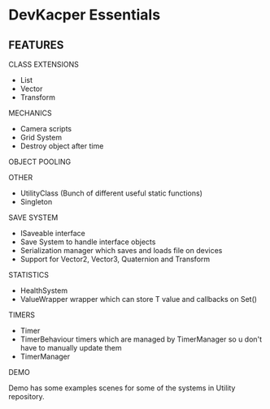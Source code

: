 # DevKacper Essentials

## FEATURES

CLASS EXTENSIONS

- List
- Vector
- Transform

MECHANICS

- Camera scripts
- Grid System
- Destroy object after time

OBJECT POOLING

OTHER

- UtilityClass (Bunch of different useful static functions)
- Singleton

SAVE SYSTEM

- ISaveable interface
- Save System to handle interface objects
- Serialization manager which saves and loads file on devices
- Support for Vector2, Vector3, Quaternion and Transform

STATISTICS

- HealthSystem
- ValueWrapper wrapper which can store T value and callbacks on Set()

TIMERS

- Timer
- TimerBehaviour timers which are managed by TimerManager so u don't have to manually update them
- TimerManager

DEMO

Demo has some examples scenes for some of the systems in Utility repository.
